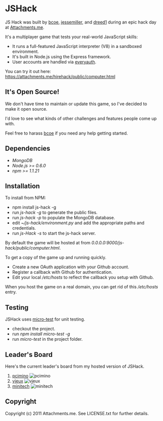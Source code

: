 JSHack
========

JS Hack was built by [bcoe](https://github.com/bcoe), [jessemiller](https://github.com/jessemiller), and [dreed1](https://github.com/dreed1) during an epic hack day at [Attachments.me](http://attachments.me).

It's a multiplayer game that tests your real-world JavaScript skills:

* It runs a full-featured JavaScript interpreter (V8) in a sandboxed environment.
* It's built in Node.js using the Express framework.
* User accounts are handled via [everyauth](https://github.com/bnoguchi/everyauth/).

You can try it out here: https://attachments.me/hirehack/public/computer.html

It's Open Source!
-----------------

We don't have time to maintain or update this game, so I've decided to make it open source.

I'd love to see what kinds of other challenges and features people come up with.

Feel free to harass [bcoe](https://github.com/bcoe) if you need any help getting started.

Dependencies
-----------

* _MongoDB_
* _Node.js >= 0.6.0_
* _npm >= 1.1.21_

Installation
-------------
To install from NPM:

* npm install js-hack -g
* run _js-hack -g_ to generate the public files.
* run _js-hack -p_ to populate the MongoDB database.
* edit _~/js-hack/environment.py_ and add the appropriate paths and credentials.
* run _js-Hack -s_ to start the js-hack server.

By default the game will be hosted at from _0.0.0.0:9000/js-hack/public/computer.html_.

To get a copy of the game up and running quickly.

* Create a new OAuth application with your Github account.
* Register a callback with Github for authentication.
* Edit your local _/etc/hosts_ to reflect the callback you setup with Github.

When you host the game on a real domain, you can get rid of this _/etc/hosts_ entry.

Testing
-------

JSHack uses [micro-test](https://github.com/bcoe/node-micro-test) for unit testing.

* checkout the project.
* run _npm install micro-test -g_
* run _micro-test_ in the project folder.

Leader's Board
--------------

Here's the current leader's board from my hosted version of JSHack.

1. [pcimino](https://github.com/pcimino) ![pcimino](https://secure.gravatar.com/avatar/152c4393e1f8d17f34adc727cd657278?s=32)
2. [vjeux](https://github.com/vjeux) ![vjeux](https://secure.gravatar.com/avatar/48a313e2ad9f47036b3a4d073cef3e54?s=32) 
3. [minitech](https://github.com/minitech) ![minitech](https://secure.gravatar.com/avatar/ad70e2494769b308240329977c19adae?s=32)

Copyright
---------

Copyright (c) 2011 Attachments.me. See LICENSE.txt for further details.